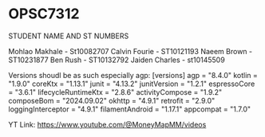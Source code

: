 # OPSC7312

STUDENT NAME AND ST NUMBERS

Mohlao Makhale - St10082707
Calvin Fourie - ST10121193
Naeem Brown - ST10231877
Ben Rush - ST10132792
Jaiden Charles - st10145509


Versions shoudl be as such especially agp:
[versions]
agp = "8.4.0"
kotlin = "1.9.0"
coreKtx = "1.13.1"
junit = "4.13.2"
junitVersion = "1.2.1"
espressoCore = "3.6.1"
lifecycleRuntimeKtx = "2.8.6"
activityCompose = "1.9.2"
composeBom = "2024.09.02"
okhttp = "4.9.1"
retrofit = "2.9.0"
loggingInterceptor = "4.9.1"
filamentAndroid = "1.17.1"
appcompat = "1.7.0"

YT Link: https://www.youtube.com/@MoneyMapMM/videos
